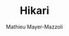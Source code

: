 ---
title: Hikari
github: https://github.com/mx3m/hikari-for-Jekyll
demo: http://mx3m.github.io/hikari-for-Jekyll/
author: Mathieu Mayer-Mazzoli
ssg:
  - Jekyll
cms:
  - No Cms
---